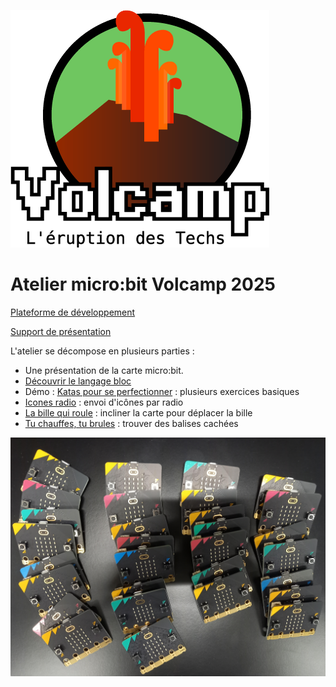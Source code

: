 ![Logo volcamp](./logo_volcamp.png)

# Atelier micro:bit Volcamp 2025

[Plateforme de développement](https://makecode.microbit.org/)

[Support de présentation](./devoxx_2025_support_iot_microbit.pdf)

L'atelier se décompose en plusieurs parties : 
* Une présentation de la carte micro:bit. 
* [Découvrir le langage bloc](./exercice_bloc.md)
* Démo : [Katas pour se perfectionner](https://github.com/jotitan/microbit-tests-kata) : plusieurs exercices basiques
* [Icones radio](https://github.com/jotitan/microbit-radio-icons) : envoi d'icônes par radio
* [La bille qui roule](https://github.com/jotitan/microbit-rolling-ball) : incliner la carte pour déplacer la bille
* [Tu chauffes, tu brules](https://github.com/jotitan/microbit-burn-cold-game) : trouver des balises cachées


![Microbit](./cartes_microbit.jpg)


